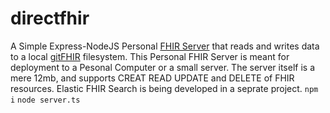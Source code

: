 # directfhir
A Simple Express-NodeJS Personal [FHIR Server](https://www.hl7.org/fhir/) that reads and writes data to a local [gitFHIR](https://github.com/fhirfly/gitfhir) filesystem.  This Personal FHIR Server is meant for deployment to a Pesonal Computer or a small server.  The server itself is a mere 12mb, and supports CREAT READ UPDATE and DELETE of FHIR resources.  Elastic FHIR Search is being developed in a seprate project.
```npm i```
```node server.ts```
